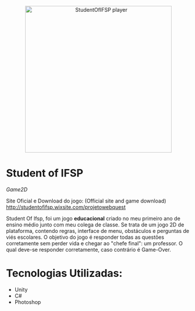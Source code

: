<p align="center">
  <a href="http://studentofifsp.wixsite.com/projetowebquest"><img
      alt="StudentOfIFSP player"   src="https://static.wixstatic.com/media/dc284d_ba4117f419044dcba46ce4d40263a578~mv2.png/v1/fill/w_351,h_313,al_c,q_80/dc284d_ba4117f419044dcba46ce4d40263a578~mv2.webp"
      width="400"/></a>
</p>

# Student of IFSP
<i align="center">Game2D</i> 

Site Oficial e Download do jogo: (Official site and game download)
http://studentofifsp.wixsite.com/projetowebquest

Student Of Ifsp, foi um jogo **educacional** criado no meu primeiro ano de ensino médio junto com meu colega de classe. Se trata de um jogo 2D de plataforma, contendo regras, interface de menu, obstáculos e perguntas de viés escolares. O objetivo do jogo é responder todas as questões corretamente sem perder vida e chegar ao "chefe final": um professor. O qual deve-se responder corretamente, caso contrário é Game-Over.

# Tecnologias Utilizadas: 
* Unity
* C#
* Photoshop
